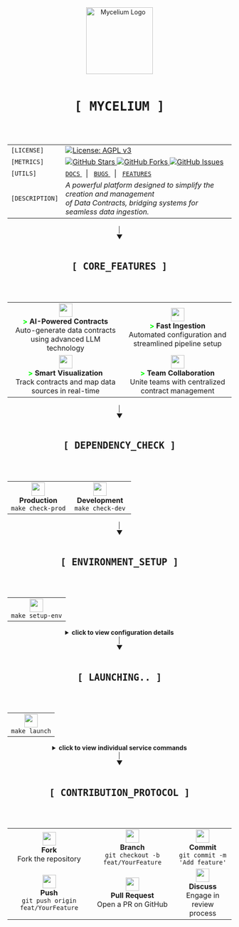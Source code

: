 <div align="center">
  <img src="https://images.weserv.nl/?url=https://github.com/myceliumAI/mycelium/blob/main/mycelium/src/assets/logo.png?raw=true&fit=cover&mask=circle&maxage=7d" alt="Mycelium Logo" width="150"/>
  <br><br>
  
  <div>
    <kbd><h1 align="center">[ MYCELIUM ]</h1></kbd>
    <br><br>
    <table align="center">
      <tr>
        <td align="left"><code>[LICENSE]</code></td>
        <td>
          <a href="https://www.gnu.org/licenses/agpl-3.0">
            <img src="https://img.shields.io/badge/License-AGPL_v3-blue.svg" alt="License: AGPL v3"/>
          </a>
        </td>
      </tr>
      <tr>
        <td align="left"><code>[METRICS]</code></td>
        <td>
          <a href="https://github.com/ThomasGraff/mycelium/stargazers">
            <img src="https://img.shields.io/github/stars/ThomasGraff/mycelium.svg" alt="GitHub Stars"/>
          </a>
          <a href="https://github.com/ThomasGraff/mycelium/network">
            <img src="https://img.shields.io/github/forks/ThomasGraff/mycelium.svg" alt="GitHub Forks"/>
          </a>
          <a href="https://github.com/ThomasGraff/mycelium/issues">
            <img src="https://img.shields.io/github/issues/ThomasGraff/mycelium.svg" alt="GitHub Issues"/>
          </a>
        </td>
      </tr>
      <tr>
        <td align="left"><code>[UTILS]</code></td>
        <td>
          <a href="#documentation">
            <code>DOCS</code>
          </a>
          &nbsp;&nbsp;|&nbsp;&nbsp;
          <a href="https://github.com/ThomasGraff/mycelium/issues/new?template=bug_report.md">
            <code>BUGS</code>
          </a>
          &nbsp;&nbsp;|&nbsp;&nbsp;
          <a href="https://github.com/ThomasGraff/mycelium/issues/new?template=feature_request.md">
            <code>FEATURES</code>
          </a>
        </td>
      </tr>
      <tr>
        <td align="left"><code>[DESCRIPTION]</code></td>
        <td><i>
          A powerful platform designed to simplify the creation and management<br>
          of Data Contracts, bridging systems for seamless data ingestion.</i>
        </td>
      </tr>
    </table>
  </div>
</div>

<div align="center">│</div>
<div align="center">▼</div>
<br>
<div align="center">
  <div>
    <kbd><h2 align="center">[ CORE_FEATURES ]</h2></kbd>
    <br><br>
    <table>
      <tr>
        <td align="center">
          <img src="https://img.icons8.com/color/48/000000/artificial-intelligence.png" width="30"/>
          <br />
          <b><span style="color: #00ff00;">></span> AI-Powered Contracts</b>
          <br />
          Auto-generate data contracts using advanced LLM technology
        </td>
        <td align="center">
          <img src="https://img.icons8.com/color/48/000000/speed.png" width="30"/>
          <br />
          <b><span style="color: #00ff00;">></span> Fast Ingestion</b>
          <br />
          Automated configuration and streamlined pipeline setup
        </td>
      </tr>
      <tr>
        <td align="center">
          <img src="https://img.icons8.com/color/48/000000/dashboard.png" width="30"/>
          <br />
          <b><span style="color: #00ff00;">></span> Smart Visualization</b>
          <br />
          Track contracts and map data sources in real-time
        </td>
        <td align="center">
          <img src="https://img.icons8.com/color/48/000000/collaboration.png" width="30"/>
          <br />
          <b><span style="color: #00ff00;">></span> Team Collaboration</b>
          <br />
          Unite teams with centralized contract management
        </td>
      </tr>
    </table>
  </div>
</div>

<div align="center">│</div>
<div align="center">▼</div>
<br>
<div align="center">
  <div>
    <kbd><h2 align="center">[ DEPENDENCY_CHECK ]</h2></kbd>
    <br><br>
    <table>
      <tr>
        <td align="center" width="50%">
          <img src="https://img.icons8.com/color/48/000000/docker.png" width="30"/>
          <br />
          <b>Production</b>
          <br />
          <code>make check-prod</code>
        </td>
        <td align="center" width="50%">
          <img src="https://img.icons8.com/color/48/000000/code.png" width="30"/>
          <br />
          <b>Development</b>
          <br />
          <code>make check-dev</code>
        </td>
      </tr>
    </table>
  </div>
</div>

<div align="center">│</div>
<div align="center">▼</div>
<br>
<div align="center">
  <div>
    <kbd><h2 align="center">[ ENVIRONMENT_SETUP ]</h2></kbd>
    <br><br>
    <table>
      <tr>
        <td align="center">
          <img src="https://img.icons8.com/color/48/000000/settings.png" width="30"/>
          <br />
          <code>make setup-env</code>
        </td>
      </tr>
    </table>
    <details>
      <summary>
        <b>click to view configuration details</b>
      </summary>
      <br>
      <table>
        <tr>
          <th colspan="5" align="center">Backend Configuration</th>
        </tr>
        <tr>
          <td><code>BACKEND_PORT</code></td>
          <td>❌</td>
          <td>8000</td>
          <td>-</td>
          <td>Port on which the FastAPI backend service will listen</td>
        </tr>
        <tr>
          <td><code>BACKEND_HOST</code></td>
          <td>❌</td>
          <td>localhost</td>
          <td>-</td>
          <td>Hostname for the backend service in the Docker network</td>
        </tr>
        <tr>
          <th colspan="5" align="center">Frontend Configuration</th>
        </tr>
        <tr>
          <td><code>FRONTEND_PORT</code></td>
          <td>❌</td>
          <td>8080</td>
          <td>-</td>
          <td>Port on which the Vue.js frontend will be served</td>
        </tr>
        <tr>
          <td><code>FRONTEND_HOST</code></td>
          <td>❌</td>
          <td>localhost</td>
          <td>-</td>
          <td>Hostname for the frontend service in the Docker network</td>
        </tr>
      </table>
      <small align="center">
        For complete configuration options, refer to .env.example
      </small>
    </details>
  </div>
</div>

<div align="center">│</div>
<div align="center">▼</div>
<br>
<div align="center">
  <div>
    <kbd><h2 align="center">[ LAUNCHING.. ]</h2></kbd>
    <br><br>
    <table>
      <tr>
        <td align="center">
          <img src="https://img.icons8.com/color/48/000000/launch-box.png" width="30"/>
          <br>
          <code>make launch</code>
          <br>
        </td>
      </tr>
    </table>
    <details>
      <summary>
        <b>click to view individual service commands</b>
      </summary>
      <br>
      <table>
        <tr>
          <td align="center">
            <img src="https://img.icons8.com/color/48/000000/web.png" width="25"/>
            <br>
            <code>make front</code>
            <br>
            <small>Frontend</small>
          </td>
          <td align="center">
            <img src="https://img.icons8.com/color/48/000000/api.png" width="25"/>
            <br>
            <code>make back</code>
            <br>
            <small>Backend</small>
          </td>
        </tr>
      </table>
    </details>
  </div>
</div>

<div align="center">│</div>
<div align="center">▼</div>
<br>
<div align="center">
  <div>
    <kbd><h2 align="center">[ CONTRIBUTION_PROTOCOL ]</h2></kbd>
    <br><br>
    <table>
      <tr>
        <td align="center">
          <img src="https://img.icons8.com/color/48/000000/code-fork.png" width="30"/>
          <br />
          <b>Fork</b>
          <br />
          Fork the repository
        </td>
        <td align="center">
          <img src="https://img.icons8.com/color/48/000000/split.png" width="30"/>
          <br />
          <b>Branch</b>
          <br />
          <code>git checkout -b feat/YourFeature</code>
        </td>
        <td align="center">
          <img src="https://img.icons8.com/color/48/000000/commit-git.png" width="30"/>
          <br />
          <b>Commit</b>
          <br />
          <code>git commit -m 'Add feature'</code>
        </td>
      </tr>
      <tr>
        <td align="center">
          <img src="https://img.icons8.com/color/48/000000/upload-to-cloud.png" width="30"/>
          <br />
          <b>Push</b>
          <br />
          <code>git push origin feat/YourFeature</code>
        </td>
        <td align="center">
          <img src="https://img.icons8.com/color/48/000000/pull-request.png" width="30"/>
          <br />
          <b>Pull Request</b>
          <br />
          Open a PR on GitHub
        </td>
        <td align="center">
          <img src="https://img.icons8.com/color/48/000000/communication.png" width="30"/>
          <br />
          <b>Discuss</b>
          <br />
          Engage in review process
        </td>
      </tr>
    </table>
  </div>
</div>
